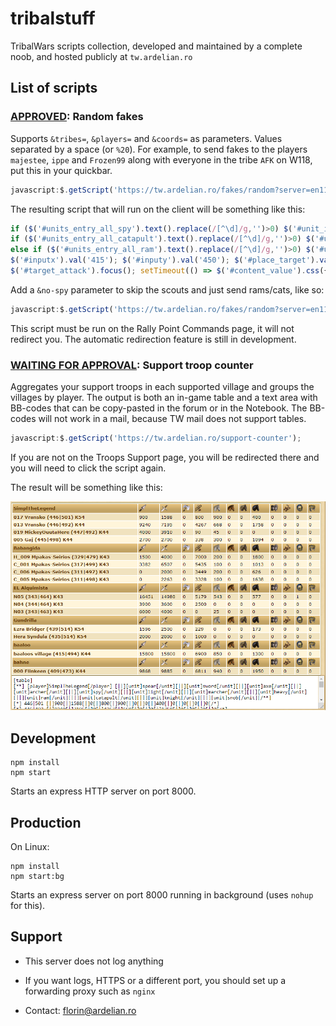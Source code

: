 # tribalstuff

TribalWars scripts collection, developed and maintained by a complete noob, and hosted publicly at `tw.ardelian.ro`

## List of scripts

### <u>APPROVED</u>: Random fakes

Supports `&tribes=`, `&players=` and `&coords=` as parameters. Values separated by a space (or `%20`). For example, to send fakes to the players `majestee`, `ippe` and `Frozen99` along with everyone in the tribe `AFK` on W118, put this in your quickbar.

```javascript
javascript:$.getScript('https://tw.ardelian.ro/fakes/random?server=en118.tribalwars.net&players=majestee ippe Frozen99&tribes=AFK');
```

The resulting script that will run on the client will be something like this:

```javascript
if ($('#units_entry_all_spy').text().replace(/[^\d]/g,'')>0) $('#unit_input_spy').val(1);
if ($('#units_entry_all_catapult').text().replace(/[^\d]/g,'')>0) $('#unit_input_catapult').val(1);
else if ($('#units_entry_all_ram').text().replace(/[^\d]/g,'')>0) $('#unit_input_ram').val(1);
$('#inputx').val('415'); $('#inputy').val('450'); $('#place_target').val('415|450');
$('#target_attack').focus(); setTimeout(() => $('#content_value').css({backgroundImage: 'url(https://tw.ardelian.ro/static/stars.gif)'}), 30000);
```

Add a `&no-spy` parameter to skip the scouts and just send rams/cats, like so:

```javascript
javascript:$.getScript('https://tw.ardelian.ro/fakes/random?server=en118.tribalwars.net&no-spy&coords=123|456 111|222');
```

This script must be run on the Rally Point Commands page, it will not redirect you. The automatic redirection feature is still in development.

### <u>WAITING FOR APPROVAL</u>: Support troop counter

Aggregates your support troops in each supported village and groups the villages by player.
The output is both an in-game table and a text area with BB-codes that can be copy-pasted in the forum or in the Notebook.
The BB-codes will not work in a mail, because TW mail does not support tables.

```javascript
javascript:$.getScript('https://tw.ardelian.ro/support-counter');
```

If you are not on the Troops Support page, you will be redirected there and you will need to click the script again.

The result will be something like this:

![Support Counter example](assets/support-counter-demo.png)

## Development

```shell
npm install
npm start
```

Starts an express HTTP server on port 8000.

## Production

On Linux:

```shell
npm install
npm start:bg
```

Starts an express server on port 8000 running in background (uses `nohup` for this).

## Support

- This server does not log anything

- If you want logs, HTTPS or a different port, you should set up a forwarding proxy such as `nginx`

- Contact: [florin@ardelian.ro](mailto:florin@ardelian.ro)

